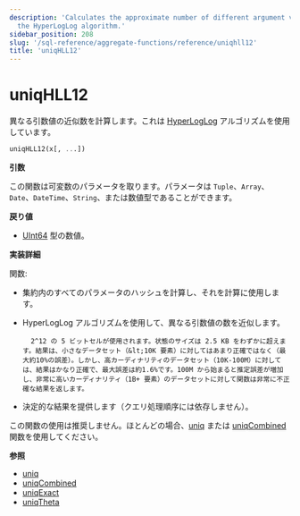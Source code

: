 ```yaml
---
description: 'Calculates the approximate number of different argument values, using
  the HyperLogLog algorithm.'
sidebar_position: 208
slug: '/sql-reference/aggregate-functions/reference/uniqhll12'
title: 'uniqHLL12'
---
```





# uniqHLL12

異なる引数値の近似数を計算します。これは [HyperLogLog](https://en.wikipedia.org/wiki/HyperLogLog) アルゴリズムを使用しています。

```sql
uniqHLL12(x[, ...])
```

**引数**

この関数は可変数のパラメータを取ります。パラメータは `Tuple`、`Array`、`Date`、`DateTime`、`String`、または数値型であることができます。

**戻り値**

- [UInt64](../../../sql-reference/data-types/int-uint.md) 型の数値。

**実装詳細**

関数:

- 集約内のすべてのパラメータのハッシュを計算し、それを計算に使用します。

- HyperLogLog アルゴリズムを使用して、異なる引数値の数を近似します。

        2^12 の 5 ビットセルが使用されます。状態のサイズは 2.5 KB をわずかに超えます。結果は、小さなデータセット（&lt;10K 要素）に対してはあまり正確ではなく（最大約10%の誤差）。しかし、高カーディナリティのデータセット（10K-100M）に対しては、結果はかなり正確で、最大誤差は約1.6%です。100M から始まると推定誤差が増加し、非常に高いカーディナリティ（1B+ 要素）のデータセットに対して関数は非常に不正確な結果を返します。

- 決定的な結果を提供します（クエリ処理順序には依存しません）。

この関数の使用は推奨しません。ほとんどの場合、[uniq](/sql-reference/aggregate-functions/reference/uniq) または [uniqCombined](/sql-reference/aggregate-functions/reference/uniqcombined) 関数を使用してください。

**参照**

- [uniq](/sql-reference/aggregate-functions/reference/uniq)
- [uniqCombined](/sql-reference/aggregate-functions/reference/uniqcombined)
- [uniqExact](/sql-reference/aggregate-functions/reference/uniqexact)
- [uniqTheta](/sql-reference/aggregate-functions/reference/uniqthetasketch)
